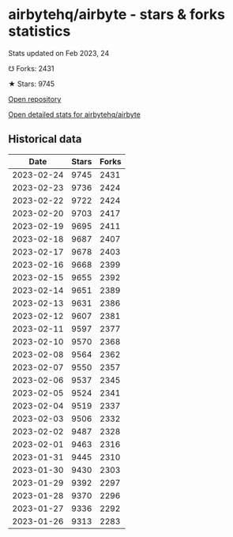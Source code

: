 # airbytehq/airbyte - stars & forks statistics

Stats updated on Feb 2023, 24

☋ Forks: 2431

★ Stars: 9745

[Open repository](https://github.com/airbytehq/airbyte)

[Open detailed stats for airbytehq/airbyte](https://reviewgithub.com/rep/airbytehq/airbyte)

## Historical data
| Date | Stars | Forks |
|------|-------|-------|
| 2023-02-24 | 9745 | 2431 | 
| 2023-02-23 | 9736 | 2424 | 
| 2023-02-22 | 9722 | 2424 | 
| 2023-02-20 | 9703 | 2417 | 
| 2023-02-19 | 9695 | 2411 | 
| 2023-02-18 | 9687 | 2407 | 
| 2023-02-17 | 9678 | 2403 | 
| 2023-02-16 | 9668 | 2399 | 
| 2023-02-15 | 9655 | 2392 | 
| 2023-02-14 | 9651 | 2389 | 
| 2023-02-13 | 9631 | 2386 | 
| 2023-02-12 | 9607 | 2381 | 
| 2023-02-11 | 9597 | 2377 | 
| 2023-02-10 | 9570 | 2368 | 
| 2023-02-08 | 9564 | 2362 | 
| 2023-02-07 | 9550 | 2357 | 
| 2023-02-06 | 9537 | 2345 | 
| 2023-02-05 | 9524 | 2341 | 
| 2023-02-04 | 9519 | 2337 | 
| 2023-02-03 | 9506 | 2332 | 
| 2023-02-02 | 9487 | 2328 | 
| 2023-02-01 | 9463 | 2316 | 
| 2023-01-31 | 9445 | 2310 | 
| 2023-01-30 | 9430 | 2303 | 
| 2023-01-29 | 9392 | 2297 | 
| 2023-01-28 | 9370 | 2296 | 
| 2023-01-27 | 9336 | 2292 | 
| 2023-01-26 | 9313 | 2283 | 

